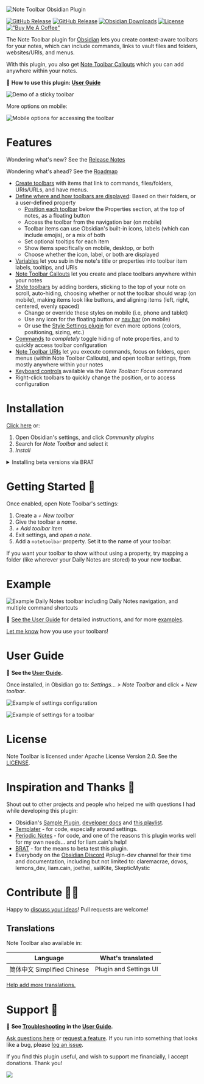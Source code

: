 ![Note Toolbar Obsidian Plugin](./docs/readme_banner.png)

[![GitHub Release](https://img.shields.io/github/v/release/chrisgurney/obsidian-note-toolbar?sort=semver)](https://github.com/chrisgurney/obsidian-note-toolbar/releases) [![GitHub Release](https://img.shields.io/github/v/release/chrisgurney/obsidian-note-toolbar?include_prereleases&label=latest)](https://github.com/chrisgurney/obsidian-note-toolbar/releases) [![Obsidian Downloads](https://img.shields.io/badge/dynamic/json?logo=obsidian&color=%23483699&label=downloads&query=%24%5B%22note-toolbar%22%5D.downloads&url=https%3A%2F%2Fraw.githubusercontent.com%2Fobsidianmd%2Fobsidian-releases%2Fmaster%2Fcommunity-plugin-stats.json)](https://obsidian.md/plugins?id=note-toolbar) [![License](https://img.shields.io/badge/license-Apache%202.0-blue.svg)](https://opensource.org/licenses/Apache-2.0) [!["Buy Me A Coffee"](https://img.shields.io/badge/-buy_me_a%C2%A0coffee-gray?logo=buy-me-a-coffee)](https://www.buymeacoffee.com/cheznine)

The Note Toolbar plugin for [Obsidian](https://obsidian.md) lets you create context-aware toolbars for your notes, which can include commands, links to vault files and folders, websites/URIs, and menus.

With this plugin, you also get [Note Toolbar Callouts](https://github.com/chrisgurney/obsidian-note-toolbar/wiki/Note-Toolbar-Callouts) which you can add anywhere within your notes.

📖 **How to use this plugin: [User Guide](https://github.com/chrisgurney/obsidian-note-toolbar/wiki)**

![Demo of a sticky toolbar](./docs/note_toolbar_demo.gif)

More options on mobile:

![Mobile options for accessing the toolbar](./docs/mobile_options.png)

# Features

Wondering what's new? See the [Release Notes](https://github.com/chrisgurney/obsidian-note-toolbar/releases)

Wondering what's ahead? See the [Roadmap](https://github.com/chrisgurney/obsidian-note-toolbar/wiki/Roadmap)

- [Create toolbars](https://github.com/chrisgurney/obsidian-note-toolbar/wiki/Creating-toolbars) with items that link to commands, files/folders, URIs/URLs, and have menus.
- [Define where and how toolbars are displayed](https://github.com/chrisgurney/obsidian-note-toolbar/wiki/Defining-where-to-show-toolbars): Based on their folders, or a user-defined property
  - [Position each toolbar](https://github.com/chrisgurney/obsidian-note-toolbar/wiki/Positioning-toolbars) below the Properties section, at the top of notes, as a floating button
  - Access the toolbar from the navigation bar (on mobile)
  - Toolbar items can use Obsidian's built-in icons, labels (which can include emojis), or a mix of both
  - Set optional tooltips for each item
  - Show items specifically on mobile, desktop, or both
  - Choose whether the icon, label, or both are displayed
- [Variables](https://github.com/chrisgurney/obsidian-note-toolbar/wiki/Variables) let you sub in the note's title or properties into toolbar item labels, tooltips, and URIs
- [Note Toolbar Callouts](https://github.com/chrisgurney/obsidian-note-toolbar/wiki/Note-Toolbar-Callouts) let you create and place toolbars anywhere within your notes
- [Style toolbars](https://github.com/chrisgurney/obsidian-note-toolbar/wiki/Styling-toolbars) by adding borders, sticking to the top of your note on scroll, auto-hiding, choosing whether or not the toolbar should wrap (on mobile), making items look like buttons, and aligning items (left, right, centered, evenly spaced)
  - Change or override these styles on mobile (i.e, phone and tablet)
  - Use any icon for the floating button or [nav bar](https://github.com/chrisgurney/obsidian-note-toolbar/wiki/Navigation-bar) (on mobile)
  - Or use the [Style Settings plugin](https://github.com/chrisgurney/obsidian-note-toolbar/wiki/Style-Settings-plugin-support) for even more options (colors, positioning, sizing, etc.)
- [Commands](https://github.com/chrisgurney/obsidian-note-toolbar/wiki/Commands) to _completely_ toggle hiding of note properties, and to quickly access toolbar configuration
- [Note Toolbar URIs](https://github.com/chrisgurney/obsidian-note-toolbar/wiki/Note-Toolbar-URIs) let you execute commands, focus on folders, open menus (within Note Toolbar Callouts), and open toolbar settings, from mostly anywhere within your notes
- [Keyboard controls](https://github.com/chrisgurney/obsidian-note-toolbar/wiki/Accessibility) available via the _Note Toolbar: Focus_ command
- Right-click toolbars to quickly change the position, or to access configuration

# Installation

[Click here](https://obsidian.md/plugins?id=note-toolbar) or:

1. Open Obsidian's settings, and click _Community plugins_
2. Search for _Note Toolbar_ and select it
3. _Install_

<details>
<summary>Installing beta versions via BRAT</summary>
<br/>
<a href="https://github.com/TfTHacker/obsidian42-brat">BRAT</a> lets you beta-test plugins, to provide feedback.<br/>
<br/>
As beta versions become available, I welcome <a href="https://github.com/chrisgurney/obsidian-note-toolbar/discussions">your feedback</a> and any <a href="https://github.com/chrisgurney/obsidian-note-toolbar/issues">issues</a> you uncover!<br/>
<br/>
<em>Disclaimer: Betas are pre-release versions of the plugin. It is strongly encouraged to make a backup of your Note Toolbar's <code>data.json</code> file before proceeding, and/or test within a separate vault (depending on the nature of the beta).</em><br/>
<br/>
<blockquote>
  <ol>
    <li>Install the BRAT plugin:
      <ul>
        <li>Open <i>Settings > Community Plugins</i></li>
        <li><i>Disable safe mode</i>, if enabled</li>
        <li>Browse, and <i>search for "BRAT"</i></li>
        <li>Install the latest version of <i>Obsidian 42 - BRAT</i></li>
      </ul></li>
    <li>Open BRAT settings (<i>Settings -> Obsidian 42 - BRAT</i>)</li>
    <li>Scroll to the <i>Beta Plugin List</i> section</li>
    <li><i>Add Beta Plugin</i></li>
    <li>Specify this repository: <code>chrisgurney/obsidian-note-toolbar</code></li>
    <li><i>Enable the Note Toolbar plugin</i> (<i>Settings &gt; Community plugins</i>)</li>
    <li>Restart Obsidian, or re-open your vault.</li>
    <li>In Note Toolbar's settings, confirm the version number at the top is the latest beta version.</li>
  </ol>
</blockquote>
</details>

# Getting Started 🚀

Once enabled, open Note Toolbar's settings:

1. Create a _+ New toolbar_
2. Give the toolbar a _name_.
3. _+ Add toolbar item_
4. Exit settings, and _open a note_.
5. Add a `notetoolbar` property. Set it to the name of your toolbar.

If you want your toolbar to show without using a property, try mapping a folder (like wherever your Daily Notes are stored) to your new toolbar.

# Example

![Example Daily Notes toolbar including Daily Notes navigation, and multiple command shortcuts](./docs/example_toolbar_daily_notes.png)

📖 [See the User Guide](https://github.com/chrisgurney/obsidian-note-toolbar/wiki) for detailed instructions, and for more [examples](https://github.com/chrisgurney/obsidian-note-toolbar/wiki/Examples).

[Let me know](https://github.com/chrisgurney/obsidian-note-toolbar/discussions/categories/show-and-tell) how you use your toolbars!

# User Guide

📖 **See the [User Guide](https://github.com/chrisgurney/obsidian-note-toolbar/wiki).**

Once installed, in Obsidian go to: _Settings... > Note Toolbar_ and click _+ New toolbar_.

![Example of settings configuration](./docs/settings.png)

![Example of settings for a toolbar](./docs/settings_edit_toolbar_example.png)

# License

Note Toolbar is licensed under Apache License Version 2.0. See the [LICENSE](https://github.com/chrisgurney/obsidian-note-toolbar/blob/master/LICENSE).

# Inspiration and Thanks 🙏

Shout out to other projects and people who helped me with questions I had while developing this plugin:

- Obsidian's [Sample Plugin](https://github.com/obsidianmd/obsidian-sample-plugin), [developer docs](https://docs.obsidian.md/) and [this playlist](https://www.youtube.com/playlist?list=PLIDCb22ZUTBnMCbJa-st4PD5T3Olep078).
- [Templater](https://github.com/SilentVoid13/Templater) - for code, especially around settings.
- [Periodic Notes](https://github.com/liamcain/obsidian-periodic-notes/) - for code, and one of the reasons this plugin works well for my own needs... and for liam.cain's help!
- [BRAT](https://github.com/TfTHacker/obsidian42-brat) - for the means to beta test this plugin.
- Everybody on the [Obsidian Discord](https://discord.gg/obsidianmd) #plugin-dev channel for their time and documentation, including but not limited to: claremacrae, dovos, lemons_dev, liam.cain, joethei, sailKite, SkepticMystic

# Contribute 🧑‍💻

Happy to [discuss your ideas](https://github.com/chrisgurney/obsidian-note-toolbar/discussions)! Pull requests are welcome!

## Translations

Note Toolbar also available in:

|Language|What's translated|
|---|---|
|简体中文 Simplified Chinese|Plugin and Settings UI|

[Help add more translations.](https://github.com/chrisgurney/obsidian-note-toolbar/discussions/118)

# Support 🛟

📖 **See [Troubleshooting](https://github.com/chrisgurney/obsidian-note-toolbar/Troubleshooting) in the [User Guide](https://github.com/chrisgurney/obsidian-note-toolbar/wiki).**

[Ask questions here](https://github.com/chrisgurney/obsidian-note-toolbar/discussions) or [request a feature](https://github.com/chrisgurney/obsidian-note-toolbar/discussions/categories/ideas). If you run into something that looks like a bug, please [log an issue](https://github.com/chrisgurney/obsidian-note-toolbar/issues).

If you find this plugin useful, and wish to support me financially, I accept donations. Thank you!

<a href="https://www.buymeacoffee.com/cheznine"><img src="https://img.buymeacoffee.com/button-api/?text=Buy me a coffee&emoji=☕&slug=cheznine&button_colour=fe9b27&font_colour=000000&font_family=Lato&outline_colour=000000&coffee_colour=FFDD00" /></a>